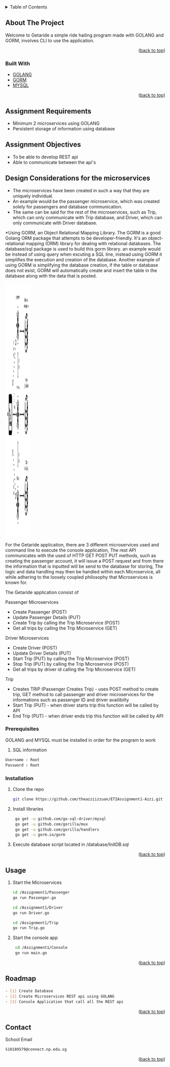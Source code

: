 <div id="top"></div>


<!-- TABLE OF CONTENTS -->
<details>
  <summary>Table of Contents</summary>
  <ol>
    <li>
      <a href="#about-the-project">About The Project</a>
      <ul>
        <li><a href="#built-with">Built With</a></li>
      </ul>
    </li>
    <li>
      <a href="#Assignment">Assignment Objective</a>
      <ul>
        <li><a href="#prerequisites">Prerequisites</a></li>
        <li><a href="#installation">Installation</a></li>
      </ul>
    </li>
    <li><a href="#usage">Usage</a></li>
    <li><a href="#roadmap">Roadmap</a></li>
    <li><a href="#contributing">Contributing</a></li>
    <li><a href="#license">License</a></li>
    <li><a href="#contact">Contact</a></li>
    <li><a href="#acknowledgments">Acknowledgments</a></li>
  </ol>
</details>



<!-- ABOUT THE PROJECT -->
## About The Project

Welcome to Getaride a simple ride hailing program made with GOLANG and GORM, involves CLI to use the application.
<p align="right">(<a href="#top">back to top</a>)</p>

### Built With

* [GOLANG](https://go.dev/)
* [GORM](https://gorm.io/index.html)
* [MYSQL](https://www.mysql.com/)

<p align="right">(<a href="#top">back to top</a>)</p>



<!-- Assignment Objective-->
## Assignment Requirements

* Minimum 2 microservices using GOLANG
* Persistent storage of information using database

## Assignment Objectives
* To be able to develop REST api
* Able to communicate between the api's

## Design Considerations for the microservices
* The microservices have been created in such a way that they are uniquely individual.
* An example would be the passenger microservice, which was created solely for passengers and database communication.
* The same can be said for the rest of the microservices, such as Trip, which can only communicate with Trip database, and Driver, which can only communicate with Driver database.

*Using GORM, an Object Relational Mapping Library.
The GORM is a good Golang ORM package that attempts to be developer-friendly. It's an object-relational mapping (ORM) library for dealing with relational databases. The database/sql package is used to build this gorm library. an example would be instead of using query when excuting a SQL line, instead using GORM it simplifies the execution and creation of the database. Another example of using GORM is simplifying the database creation, if the table or database does not exist, GORM will automatically create and insert the table in the database along with the data that is posted.




<img src="images/Architecture Diagram.jpg" alt="Logo" width="80" height="800">

For the Getaride application, there are 3 different microservices used and command line to execute the console application,
The rest API communicates with the used of HTTP GET POST PUT methods, such as creating the passenger account, it will issue a POST request and from there the information that is inputted will be send to the database for storing, The logic and data handling may then be handled within each Microservice, all while adhering to the loosely coupled philosophy that Microservices is known for.

The Getaride application consist of 

Passenger Microservices
* Create Passenger (POST)
* Update Passenger Details (PUT)
* Create Trip by calling the Trip Microservice (POST)
* Get all trips by calling the Trip Microservice (GET)

Driver Microservices
* Create Driver (POST)
* Update Driver Details (PUT)
* Start Trip (PUT) by calling the Trip Microservice (POST)
* Stop Trip (PUT) by calling the Trip Microservice (POST)
* Get all trips by driver id calling the Trip Microservice (GET)

Trip
* Creates TRIP (Passenger Creates Trip) - uses POST method to create trip, GET method to call passenger and driver microservices for the informations such as passenger ID and driver availibilty
* Start Trip (PUT) - when driver starts trip this function will be called by API
* End Trip (PUT) - when driver ends trip this function will be called by API


### Prerequisites

GOLANG and MYSQL must be installed in order for the program to work

1. SQL information
  ```sh
  Username : Root
  Password : Root
  ```

### Installation

1. Clone the repo
   ```sh
   git clone https://github.com/theazziizzuan/ETIAssignment1-Azzi.git
   ```
2. Install libraries
   ```sh
    go get -u github.com/go-sql-driver/mysql
    go get -u github.com/gorilla/mux
    go get -u github.com/gorilla/handlers
    go get -u gorm.io/gorm
   ```
3. Execute database script located in /database/InitDB.sql
    
    
<p align="right">(<a href="#top">back to top</a>)</p>



<!-- USAGE EXAMPLES -->
## Usage

1. Start the Microservices
   ```sh
   cd /Assignment1/Passenger
   go run Passenger.go
   ```
    ```sh
   cd /Assignment1/Driver
   go run Driver.go
   ```
    ```sh
   cd /Assignment1/Trip
   go run Trip.go 
   ```
   
2. Start the console app
   ```sh
    cd /Assignment1/Console
    go run main.go
   ```
<p align="right">(<a href="#top">back to top</a>)</p>



<!-- ROADMAP -->
## Roadmap
```sh
- [1] Create Database
- [2] Create Microservices REST api using GOLANG
- [3] Console Application that call all the REST api
```


<p align="right">(<a href="#top">back to top</a>)</p>


<!-- CONTACT -->
## Contact
School Email
```sh
S10189579@connect.np.edu.sg
```

<p align="right">(<a href="#top">back to top</a>)</p>




<!-- MARKDOWN LINKS & IMAGES -->
<!-- https://www.markdownguide.org/basic-syntax/#reference-style-links -->
[contributors-shield]: https://img.shields.io/github/contributors/github_username/repo_name.svg?style=for-the-badge
[contributors-url]: https://github.com/github_username/repo_name/graphs/contributors
[forks-shield]: https://img.shields.io/github/forks/github_username/repo_name.svg?style=for-the-badge
[forks-url]: https://github.com/github_username/repo_name/network/members
[stars-shield]: https://img.shields.io/github/stars/github_username/repo_name.svg?style=for-the-badge
[stars-url]: https://github.com/github_username/repo_name/stargazers
[issues-shield]: https://img.shields.io/github/issues/github_username/repo_name.svg?style=for-the-badge
[issues-url]: https://github.com/github_username/repo_name/issues
[license-shield]: https://img.shields.io/github/license/github_username/repo_name.svg?style=for-the-badge
[license-url]: https://github.com/github_username/repo_name/blob/master/LICENSE.txt
[linkedin-shield]: https://img.shields.io/badge/-LinkedIn-black.svg?style=for-the-badge&logo=linkedin&colorB=555
[linkedin-url]: https://linkedin.com/in/linkedin_username
[product-screenshot]: images/screenshot.png
